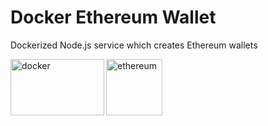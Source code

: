 # Docker Ethereum Wallet
Dockerized Node.js service which creates Ethereum wallets

<a href="https://www.docker.com/">
  <img
    height="90"
    width="150"
    alt="docker"
    src="https://www.docker.com/sites/default/files/social/docker_facebook_share.png"
    align="left"
  />
</a>
<a href="https://ethereum.org/">
  <img
    height="90"
    width="90"
    alt="ethereum"
    src="https://upload.wikimedia.org/wikipedia/commons/thumb/6/6f/Ethereum-icon-purple.svg/1200px-Ethereum-icon-purple.svg.png"
    align="left"
  />
</a>
